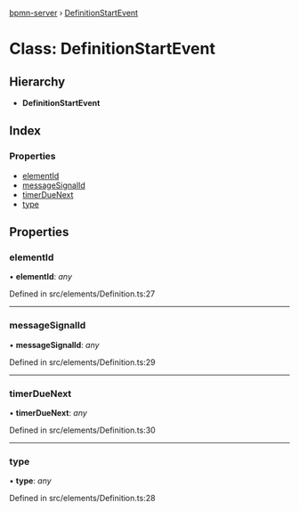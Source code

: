 [bpmn-server](../README.md) › [DefinitionStartEvent](definitionstartevent.md)

# Class: DefinitionStartEvent

## Hierarchy

* **DefinitionStartEvent**

## Index

### Properties

* [elementId](definitionstartevent.md#elementid)
* [messageSignalId](definitionstartevent.md#messagesignalid)
* [timerDueNext](definitionstartevent.md#timerduenext)
* [type](definitionstartevent.md#type)

## Properties

###  elementId

• **elementId**: *any*

Defined in src/elements/Definition.ts:27

___

###  messageSignalId

• **messageSignalId**: *any*

Defined in src/elements/Definition.ts:29

___

###  timerDueNext

• **timerDueNext**: *any*

Defined in src/elements/Definition.ts:30

___

###  type

• **type**: *any*

Defined in src/elements/Definition.ts:28
